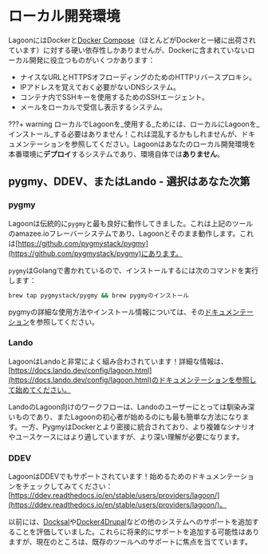 # ローカル開発環境

LagoonにはDockerと[Docker Compose](https://docs.docker.com/compose/)（ほとんどがDockerと一緒に出荷されています）に対する硬い依存性しかありませんが、Dockerに含まれていないローカル開発に役立つものがいくつかあります：

* ナイスなURLとHTTPSオフローディングのためのHTTPリバースプロキシ。
* IPアドレスを覚えておく必要がないDNSシステム。
* コンテナ内でSSHキーを使用するためのSSHエージェント。
* メールをローカルで受信し表示するシステム。

???+ warning
    ローカルでLagoonを_使用する_ためには、ローカルにLagoonを_インストール_する必要はありません！これは混乱するかもしれませんが、ドキュメンテーションを参照してください。Lagoonはあなたのローカル開発環境を本番環境に**デプロイ**するシステムであり、環境自体では**ありません**。

## pygmy、DDEV、またはLando - 選択はあなた次第

### pygmy

Lagoonは伝統的に`pygmy`と最も良好に動作してきました。これは上記のツールのamazee.ioフレーバーシステムであり、Lagoonとそのまま動作します。これは[https://github.com/pygmystack/pygmy](https://github.com/pygmystack/pygmy)にあります。

`pygmy`はGolangで書かれているので、インストールするには次のコマンドを実行します：

```bash title="HomeBrewでのインストール"
brew tap pygmystack/pygmy && brew pygmyのインストール
```

pygmyの詳細な使用方法やインストール情報については、その[ドキュメンテーション](https://pygmy.readthedocs.io/en/master/)を参照してください。

### Lando

LagoonはLandoと非常によく組み合わされています！詳細な情報は、[https://docs.lando.dev/config/lagoon.html](https://docs.lando.dev/config/lagoon.html)のドキュメンテーションを参照して始めてください。

LandoのLagoon向けのワークフローは、Landoのユーザーにとっては馴染み深いものであり、またLagoonの初心者が始めるのにも最も簡単な方法になります。一方、PygmyはDockerとより密接に統合されており、より複雑なシナリオやユースケースにはより適していますが、より深い理解が必要になります。

### DDEV

LagoonはDDEVでもサポートされています！始めるためのドキュメンテーションをチェックしてみてください：[https://ddev.readthedocs.io/en/stable/users/providers/lagoon/](https://ddev.readthedocs.io/en/stable/users/providers/lagoon/)。

以前には、[Docksal](https://docksal.io/)や[Docker4Drupal](https://wodby.com/docs/stacks/drupal/local/)などの他のシステムへのサポートを追加することを評価していました。これらに将来的にサポートを追加する可能性はありますが、現在のところは、既存のツールへのサポートに焦点を当てています。